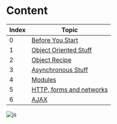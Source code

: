 # Content

| Index | Topic |
| ----- | ----- |
| 0 | [Before You Start](https://hamzaahmad97.github.io/myjs/Before-you-start) |
| 1 | [Object Oriented Stuff](https://hamzaahmad97.github.io/myjs/Object-oriented-stuff) |
| 2 | [Object Recipe](https://hamzaahmad97.github.io/myjs/Object-recipe) |
| 3 | [Asynchronous Stuff](https://hamzaahmad97.github.io/myjs/Asynchronous-stuff) |
| 4 | [Modules](https://hamzaahmad97.github.io/myjs/Modules) |
| 5 | [HTTP, forms and networks](https://hamzaahmad97.github.io/myjs/Networks-http-forms) |
| 6 | [AJAX](https://hamzaahmad97.github.io/myjs/AJAX) |



![js](https://datavisioner.net/wp-content/uploads/2020/04/javascript-illustration.png)
